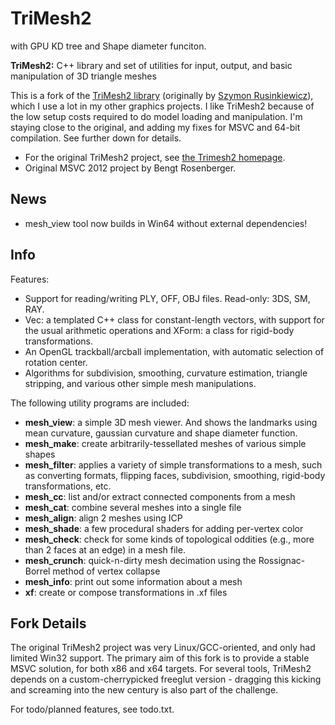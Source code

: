 # TriMesh2 
with GPU KD tree and Shape diameter funciton.


**TriMesh2:** C++ library and set of utilities for input, output, and basic manipulation of 3D triangle meshes


This is a fork of the [TriMesh2 library](http://gfx.cs.princeton.edu/proj/trimesh2/) (originally by [Szymon Rusinkiewicz](https://www.cs.princeton.edu/~smr/)), which I use a lot in my other graphics projects. I like TriMesh2 because of the low setup costs required to do model loading and manipulation. I'm staying close to the original, and adding my fixes for MSVC and 64-bit compilation. See further down for details.

 * For the original TriMesh2 project, see [the Trimesh2 homepage](http://gfx.cs.princeton.edu/proj/trimesh2/).
 * Original MSVC 2012 project by Bengt Rosenberger.
 
## News
 * mesh_view tool now builds in Win64 without external dependencies!

## Info
Features: 

 * Support for reading/writing PLY, OFF, OBJ files. Read-only: 3DS, SM, RAY.
 * Vec: a templated C++ class for constant-length vectors, with support for the usual arithmetic operations and XForm: a class for rigid-body transformations.
 * An OpenGL trackball/arcball implementation, with automatic selection of rotation center.
 * Algorithms for subdivision, smoothing, curvature estimation, triangle stripping, and various other simple mesh manipulations.

The following utility programs are included:

 * **mesh_view**: a simple 3D mesh viewer. And shows the landmarks using mean curvature, gaussian curvature and shape diameter function.
 * **mesh_make**: create arbitrarily-tessellated meshes of various simple shapes
 * **mesh_filter**: applies a variety of simple transformations to a mesh, such as converting formats, flipping faces, subdivision, smoothing, rigid-body transformations, etc.
 * **mesh_cc**: list and/or extract connected components from a mesh
 * **mesh_cat**: combine several meshes into a single file
 * **mesh_align**: align 2 meshes using ICP
 * **mesh_shade**: a few procedural shaders for adding per-vertex color
 * **mesh_check**: check for some kinds of topological oddities (e.g., more than 2 faces at an edge) in a mesh file.
 * **mesh_crunch**: quick-n-dirty mesh decimation using the Rossignac-Borrel method of vertex collapse
 * **mesh_info**: print out some information about a mesh
 * **xf**: create or compose transformations in .xf files

## Fork Details

The original TriMesh2 project was very Linux/GCC-oriented, and only had limited Win32 support. The primary aim of this fork is to provide a stable MSVC solution, for both x86 and x64 targets. For several tools, TriMesh2 depends on a custom-cherrypicked freeglut version - dragging this kicking and screaming into the new century is also part of the challenge.


For todo/planned features, see todo.txt.

